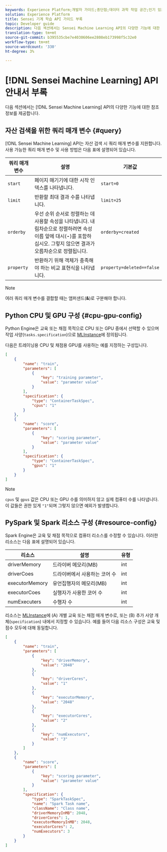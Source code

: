 ```yaml
---
keywords: Experience Platform;개발자 가이드;종단점;데이터 과학 작업 공간;인기 있는 주제
solution: Experience Platform
title: Sensei 기계 학습 API 가이드 부록
topic: Developer guide
description: 다음 섹션에서는 Sensei Machine Learning API의 다양한 기능에 대한 참조 정보를 제공합니다.
translation-type: tm+mt
source-git-commit: b395535cbe7e4030606ee2808eb173998f5c32e0
workflow-type: tm+mt
source-wordcount: '330'
ht-degree: 3%

---
```



# [!DNL Sensei Machine Learning] API 안내서 부록

다음 섹션에서는 [!DNL Sensei Machine Learning] API의 다양한 기능에 대한 참조 정보를 제공합니다.

## 자산 검색을 위한 쿼리 매개 변수 {#query}

[!DNL Sensei Machine Learning] API는 자산 검색 시 쿼리 매개 변수를 지원합니다. 사용 가능한 쿼리 매개 변수 및 사용 방법은 다음 표에 설명되어 있습니다.

| 쿼리 매개 변수 | 설명 | 기본값 |
| --------------- | ----------- | ------- |
| `start` | 페이지 매기기에 대한 시작 인덱스를 나타냅니다. | `start=0` |
| `limit` | 반환할 최대 결과 수를 나타냅니다. | `limit=25` |
| `orderby` | 우선 순위 순서로 정렬하는 데 사용할 속성을 나타냅니다. 내림차순으로 정렬하려면 속성 이름 앞에 대시(**-**)를 포함하십시오. 그렇지 않으면 결과가 오름차순으로 정렬됩니다. | `orderby=created` |
| `property` | 반환하기 위해 객체가 충족해야 하는 비교 표현식을 나타냅니다. | `property=deleted==false` |

>[!NOTE]
>
>여러 쿼리 매개 변수를 결합할 때는 앰퍼샌드(**&amp;**)로 구분해야 합니다.

## Python CPU 및 GPU 구성 {#cpu-gpu-config}

Python Engine은 교육 또는 채점 목적으로 CPU 또는 GPU 중에서 선택할 수 있으며 작업 사양(`tasks.specification`)으로 [MLInstance](./mlinstances.md)에 정의됩니다.

다음은 트레이닝용 CPU 및 채점용 GPU를 사용하는 예를 지정하는 구성입니다.

```json
[
    {
        "name": "train",
        "parameters": [
            {
                "key": "training parameter",
                "value": "parameter value"
            }    
        ],
        "specification": {
            "type": "ContainerTaskSpec",
            "cpus": "1"
        }
    },
    {
        "name": "score",
        "parameters": [
            {
                "key": "scoring parameter",
                "value": "parameter value" 
            }
        ],
        "specification": {
            "type": "ContainerTaskSpec",
            "gpus": "1"
        }
    }
]
```

>[!NOTE]
>
>`cpus` 및 `gpus` 값은 CPU 또는 GPU 수를 의미하지 않고 실제 컴퓨터 수를 나타냅니다. 이 값들은 권한 있게 `"1"`되며 그렇지 않으면 예외가 발생합니다.

## PySpark 및 Spark 리소스 구성 {#resource-config}

Spark Engine은 교육 및 채점 목적으로 컴퓨터 리소스를 수정할 수 있습니다. 이러한 리소스는 다음 표에 설명되어 있습니다.

| 리소스 | 설명 | 유형 |
| -------- | ----------- | ---- |
| driverMemory | 드라이버 메모리(MB) | int |
| driverCoes | 드라이버에서 사용하는 코어 수 | int |
| executorMemory | 유언집행자의 메모리(MB) | int |
| executorCoes | 실행자가 사용한 코어 수 | int |
| numExecuters | 수행자 수 | int |

리소스는 [MLInstance](./mlinstances.md)에 (A) 개별 교육 또는 채점 매개 변수로, 또는 (B) 추가 사양 개체(`specification`) 내에서 지정할 수 있습니다. 예를 들어 다음 리소스 구성은 교육 및 점수 모두에 대해 동일합니다.

```json
[
    {
        "name": "train",
        "parameters": [
            {
                "key": "driverMemory",
                "value": "2048"
            },
            {
                "key": "driverCores",
                "value": "1"
            },
            {
                "key": "executorMemory",
                "value": "2048"
            },
            {
                "key": "executorCores",
                "value": "2"
            },
            {
                "key": "numExecutors",
                "value": "3"
            }
        ]
    },
    {
        "name": "score",
        "parameters": [
            {
                "key": "scoring parameter",
                "value": "parameter value"
            }
        ],
        "specification": {
            "type": "SparkTaskSpec",
            "name": "Spark Task name",
            "className": "Class name",
            "driverMemoryInMB": 2048,
            "driverCores": 1,
            "executorMemoryInMB": 2048,
            "executorCores": 2,
            "numExecutors": 3
        }
    }
]
```
